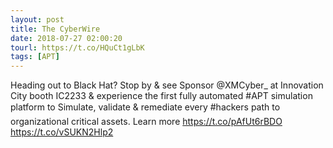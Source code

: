 ```yaml
---
layout: post
title: The CyberWire
date: 2018-07-27 02:00:20
tourl: https://t.co/HQuCt1gLbK
tags: [APT]
---
```

Heading out to Black Hat? Stop by &amp; see Sponsor @XMCyber_ at Innovation City booth IC2233 &amp; experience the first fully automated #APT simulation platform to Simulate, validate &amp; remediate every #hackers path to organizational critical assets. Learn more https://t.co/pAfUt6rBDO https://t.co/vSUKN2Hlp2